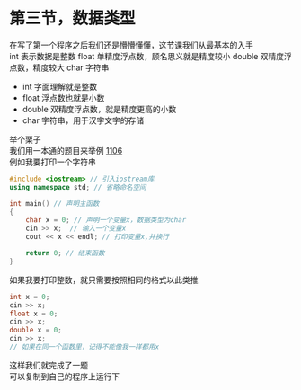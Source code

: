 # 第三节，数据类型
在写了第一个程序之后我们还是懵懵懂懂，这节课我们从最基本的入手  
int 表示数据是整数
float 单精度浮点数，顾名思义就是精度较小
double 双精度浮点数，精度较大
char 字符串

- int 字面理解就是整数  
- float 浮点数也就是小数
- double 双精度浮点数，就是精度更高的小数
- char 字符串，用于汉字文字的存储

举个栗子  
我们用一本通的题目来举例 [1106](http://ybt.ssoier.cn:8088/problem_show.php?pid=1026)  
例如我要打印一个字符串
```c++
#include <iostream> // 引入iostream库
using namespace std; // 省略命名空间

int main() // 声明主函数
{
    char x = 0; // 声明一个变量x，数据类型为char
    cin >> x;  // 输入一个变量x
    cout << x << endl; // 打印变量x,并换行

    return 0; // 结束函数
}
```  
如果我要打印整数，就只需要按照相同的格式以此类推  
```c++
int x = 0;
cin >> x;
float x = 0;
cin >> x;
double x = 0;
cin >> x;
// 如果在同一个函数里，记得不能像我一样都用x
```
这样我们就完成了一题  
可以复制到自己的程序上运行下  